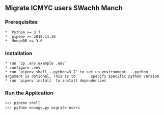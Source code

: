 ## Migrate ICMYC users SWachh Manch ##

### Prerequisites ###

    *  Python >= 3.7
    *  pipenv >= 2018.11.26
    *  MongoDB >= 3.6

### Installation ###
    * run `cp .env.example .env`
    * configure .env
    * run `pipenv shell --python=3.7` to set up environment. --python argument is optional. This is to       specify specific python version 
    * run `pipenv install` to install dependencies

### Run the Application

```sh
>>> pipenv shell
>>> python manage.py migrate-users
```
